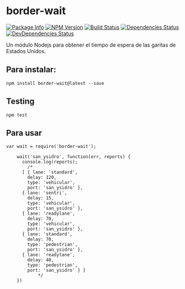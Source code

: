 border-wait
========

[![Package Info](http://img.shields.io/badge/npm-border-wait-blue.svg)](https://npmjs.org/package/border-wait)
[![NPM Version](http://img.shields.io/npm/v/border-wait.svg)](https://npmjs.org/package/border-wait)
[![Build Status](http://img.shields.io/travis/reaktivo/border-wait/master.svg)](http://travis-ci.org/reaktivo/border-wait)
[![Dependencies Status](https://david-dm.org/reaktivo/border-wait.svg?theme=shields.io)](https://david-dm.org/reaktivo/border-wait)
[![DevDependencies Status](https://david-dm.org/reaktivo/border-wait/dev-status.svg?theme=shields.io)](https://david-dm.org/reaktivo/border-wait#info=devDependencies)

Un módulo Nodejs para obtener el tiempo de espera de las garitas de Estados Unidos.

## Para instalar:

    npm install border-wait@latest --save

## Testing

    npm test

## Para usar

    var wait = require('border-wait');

		wait('san_ysidro', function(err, reports) {
		  console.log(reports);
			/*
		  [ { lane: 'standard',
		    delay: 120,
		    type: 'vehicular',
		    port: 'san_ysidro' },
		  { lane: 'sentri',
		    delay: 15,
		    type: 'vehicular',
		    port: 'san_ysidro' },
		  { lane: 'readylane',
		    delay: 70,
		    type: 'vehicular',
		    port: 'san_ysidro' },
		  { lane: 'standard',
		    delay: 70,
		    type: 'pedestrian',
		    port: 'san_ysidro' },
		  { lane: 'readylane',
		    delay: 40,
		    type: 'pedestrian',
		    port: 'san_ysidro' } ]
				*/
		})
